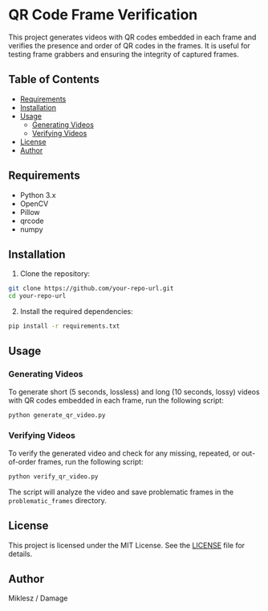 
# QR Code Frame Verification

This project generates videos with QR codes embedded in each frame and verifies the presence and order of QR codes in the frames. It is useful for testing frame grabbers and ensuring the integrity of captured frames.

## Table of Contents

- [Requirements](#requirements)
- [Installation](#installation)
- [Usage](#usage)
  - [Generating Videos](#generating-videos)
  - [Verifying Videos](#verifying-videos)
- [License](#license)
- [Author](#author)

## Requirements

- Python 3.x
- OpenCV
- Pillow
- qrcode
- numpy

## Installation

1. Clone the repository:

```bash
git clone https://github.com/your-repo-url.git
cd your-repo-url
```

2. Install the required dependencies:

```bash
pip install -r requirements.txt
```

## Usage

### Generating Videos

To generate short (5 seconds, lossless) and long (10 seconds, lossy) videos with QR codes embedded in each frame, run the following script:

```bash
python generate_qr_video.py
```

### Verifying Videos

To verify the generated video and check for any missing, repeated, or out-of-order frames, run the following script:

```bash
python verify_qr_video.py
```

The script will analyze the video and save problematic frames in the `problematic_frames` directory.

## License

This project is licensed under the MIT License. See the [LICENSE](LICENSE) file for details.

## Author

Miklesz / Damage
